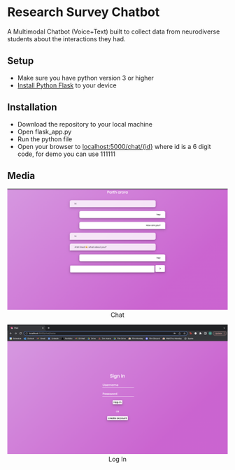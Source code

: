 <h1>Research Survey Chatbot</h1>
A Multimodal Chatbot (Voice+Text) built to collect data from neurodiverse students about the interactions they had.
<h2>Setup</h2>
<ul>
	<li>Make sure you have python version 3 or higher</li>
	<li><a href="https://www.geeksforgeeks.org/flask-creating-first-simple-application/">Install Python Flask</a> to your device</li>
</ul>
<h2>Installation</h2>
<ul>
	<li>Download the repository to your local machine</li>
	<li>Open flask_app.py</li>
	<li>Run the python file</li>
	<li>Open your browser to <a href="http://localhost:5000/chat/home">localhost:5000/chat/{id}</a> where id is a 6 digit code, for demo you can use 111111</li>
</ul>
<h2>Media</h2>
<p align="center">
  <img src="/github/img2.png">
  <br>Chat
</p>
<p align="center">
  <img src="/github/img1.png">
  <br>Log In
</p>

